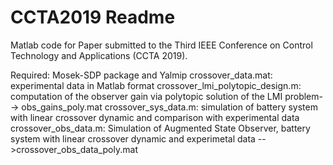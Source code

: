 # CCTA2019 Readme

Matlab code for Paper submitted to 
the Third IEEE Conference on Control Technology and Applications (CCTA 2019).

Required: Mosek-SDP package and Yalmip
crossover_data.mat: experimental data in Matlab format
crossover_lmi_polytopic_design.m: computation of the observer gain via polytopic solution of the LMI problem--> obs_gains_poly.mat
crossover_sys_data.m: simulation of battery system with linear crossover dynamic and comparison with experimental data
crossover_obs_data.m: Simulation of Augmented State Observer, battery system with linear crossover dynamic and experimetal data -->crossover_obs_data_poly.mat
